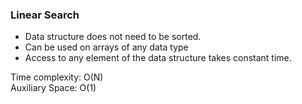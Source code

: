 ###  Linear Search

- Data structure does not need to be sorted.
- Can be used on arrays of any data type
- Access to any element of the data structure takes constant time.

Time complexity: O(N)  
Auxiliary Space: O(1)  
